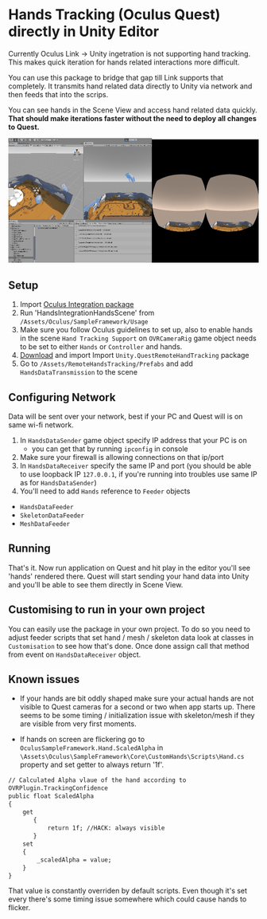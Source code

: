 # Hands Tracking (Oculus Quest) directly in Unity Editor

Currently Oculus Link -> Unity ingetration is not supporting hand tracking. This makes quick iteration for hands related interactions more difficult.

You can use this package to bridge that gap till Link supports that completely. It transmits hand related data directly to Unity via network and then feeds that into the scrips.

You can see hands in the Scene View and access hand related data quickly.
**That should make iterations faster without the need to deploy all changes to Quest.**

![Quest Hand Tacking in Unity Editor](/_github/QuestHandsTrackedInUnityEditor.gif)


## Setup
1) Import [Oculus Integration package](https://assetstore.unity.com/packages/tools/integration/oculus-integration-82022)
2) Run 'HandsIntegrationHandsScene' from `/Assets/Oculus/SampleFramework/Usage`
3) Make sure you follow Oculus guidelines to set up, also to enable hands in the scene `Hand Tracking Support` on `OVRCameraRig` game object needs to be set to either `Hands` or `Controller` and hands.
4) [Download](https://github.com/handzlikchris/Unity.QuestRemoteHandTracking/raw/master/UnityPackage/QuestRemoteHandTracking.unitypackage) and import Import `Unity.QuestRemoteHandTracking` package
5) Go to `/Assets/RemoteHandsTracking/Prefabs` and add `HandsDataTransmission` to the scene

## Configuring Network
Data will be sent over your network, best if your PC and Quest will is on same wi-fi network.
1) In `HandsDataSender` game object specify IP address that your PC is on
	- you can get that by running `ipconfig` in console
2) Make sure your firewall is allowing connections on that ip/port
3) In `HandsDataReceiver` specify the same IP and port (you should be able to use loopback IP `127.0.0.1`, if you're running into troubles use same IP as for `HandsDataSender`)
4) You'll need to add `Hands` reference to `Feeder` objects 
- `HandsDataFeeder`
- `SkeletonDataFeeder`
- `MeshDataFeeder`

## Running
That's it. Now run application on Quest and hit play in the editor you'll see 'hands' rendered there. Quest will start sending your hand data into Unity and you'll be able to see them directly in Scene View.

## Customising to run in your own project
You can easily use the package in your own project. To do so you need to adjust feeder scripts that set hand / mesh / skeleton data look at classes in `Customisation` to see how that's done. Once done assign call that method from event on `HandsDataReceiver` object.


## Known issues
- If your hands are bit oddly shaped make sure your actual hands are not visible to Quest cameras for a second or two when app starts up. There seems to be some timing / initialization issue with skeleton/mesh if they are visible from very first moments.

- If hands on screen are flickering go to `OculusSampleFramework.Hand.ScaledAlpha` in `\Assets\Oculus\SampleFramework\Core\CustomHands\Scripts\Hand.cs` property and set getter to always return '1f'.
```
// Calculated Alpha vlaue of the hand according to OVRPlugin.TrackingConfidence
public float ScaledAlpha
{
	get
       {
           return 1f; //HACK: always visible
       }
	set
	{
		_scaledAlpha = value;
	}
}
```
That value is constantly overriden by default scripts. Even though it's set every there's some timing issue somewhere which could cause hands to flicker.